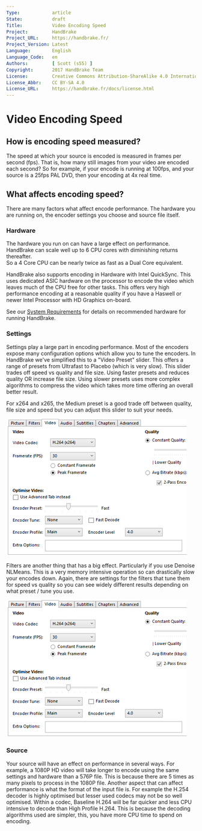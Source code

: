 ```yaml
---
Type:            article
State:           draft
Title:           Video Encoding Speed
Project:         HandBrake
Project_URL:     https://handbrake.fr/
Project_Version: Latest
Language:        English
Language_Code:   en
Authors:         [ Scott (s55) ]
Copyright:       2017 HandBrake Team
License:         Creative Commons Attribution-ShareAlike 4.0 International
License_Abbr:    CC BY-SA 4.0
License_URL:     https://handbrake.fr/docs/license.html
---
```


Video Encoding Speed
=============================

## How is encoding speed measured?

The speed at which your source is encoded is measured in frames per second (fps). That is, how many still images from your video are encoded each second?
So for example, if your encode is running at 100fps, and your source is a 25fps PAL DVD, then your encoding at 4x real time.


## What affects encoding speed?

There are many factors what affect encode performance. The hardware you are running on, the encoder settings you choose and source file itself.

### Hardware

The hardware you run on can have a large effect on performance. HandBrake can scale well up to 6 CPU cores with diminishing returns thereafter.  
So a 4 Core CPU can be nearly twice as fast as a Dual Core equivalent. 

HandBrake also supports encoding in Hardware with Intel QuickSync. This uses dedicated ASIC hardware on the processor to encode the video which leaves much of the CPU free for other tasks. This offers very high performance encoding at a reasonable quality if you have a Haswell or newer Intel Processor with HD Graphics on-board.

See our [System Requirements](../technical/system-requirements.html) for details on recommended hardware for running HandBrake.

### Settings

Settings play a large part in encoding performance.  Most of the encoders expose many configuration options which allow you to tune the encoders. In HandBrake we've simplified this to a "Video Preset" slider. This offers a range of presets from Ultrafast to Placebo (which is very slow).  This slider trades off speed vs quality and file size. Using faster presets and reduces quality OR increase file size. Using slower presets uses more complex algorithms to compress the video which takes more time offering an overall better result.

For x264 and x265, the Medium preset is a good trade off between quality, file size and speed but you can adjust this slider to suit your needs.


<!-- .system-win -->

![HandBrake's Video Quality Settings](../../images/windows/video-quality-1.0.0.png "HandBrake's Video Quality Settings")

<!-- /.system-win -->


Filters are another thing that has a big effect. Particularly if you use Denoise NLMeans. This is a very memory intensive operation so can drastically slow your encodes down. Again, there are settings for the filters that tune them for speed vs quality so you can see widely different results depending on what preset / tune you use.

<!-- .system-win -->

![HandBrake's Video Filter Settings](../../images/windows/video-quality-1.0.0.png "HandBrake's Video Filter Settings")

<!-- /.system-win -->

### Source

Your source will have an effect on performance in several ways.
For example, a 1080P HD video will take longer to encode using the same settings and hardware than a 576P file.  This is because there are 5 times as many pixels to process in the 1080P file.
Another aspect that can affect performance is what the format of the input file is. For example the H.254 decoder is highly optimised but lesser used codecs may not be so well optimised.  Within a codec, Baseline H.264 will be far quicker and less CPU intensive to decode than High Profile H.264. This is because the decoding algorithms used are simpler, this, you have more CPU time to spend on encoding. 




